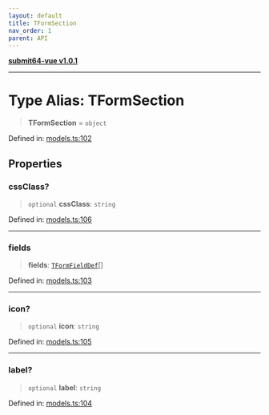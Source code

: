 ```yaml
---
layout: default
title: TFormSection
nav_order: 1
parent: API
---
```


[**submit64-vue v1.0.1**](../README.md)

***

# Type Alias: TFormSection

> **TFormSection** = `object`

Defined in: [models.ts:102](https://github.com/CHUReimsDSN/Submit64-Vue/blob/b0ac49071bd835942dbc5de42858809d4b23b034/src/models.ts#L102)

## Properties

### cssClass?

> `optional` **cssClass**: `string`

Defined in: [models.ts:106](https://github.com/CHUReimsDSN/Submit64-Vue/blob/b0ac49071bd835942dbc5de42858809d4b23b034/src/models.ts#L106)

***

### fields

> **fields**: [`TFormFieldDef`](TFormFieldDef.md)[]

Defined in: [models.ts:103](https://github.com/CHUReimsDSN/Submit64-Vue/blob/b0ac49071bd835942dbc5de42858809d4b23b034/src/models.ts#L103)

***

### icon?

> `optional` **icon**: `string`

Defined in: [models.ts:105](https://github.com/CHUReimsDSN/Submit64-Vue/blob/b0ac49071bd835942dbc5de42858809d4b23b034/src/models.ts#L105)

***

### label?

> `optional` **label**: `string`

Defined in: [models.ts:104](https://github.com/CHUReimsDSN/Submit64-Vue/blob/b0ac49071bd835942dbc5de42858809d4b23b034/src/models.ts#L104)
